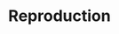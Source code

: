 ---
inv_num: 2008-069
add_credit:
url: 2008-069-reproduction
title: Reproduction
year: '2012'
display_year: '2008'
medium: One turntable Dj Set
dims:
pitch: "​Dj Set performed Nov 17th, 2012 @ ICA Phillie as part of Ooga Booga’s Excursus
  installation."
ps:
live_url: https://soundcloud.com/coryarcangel/reproduction-dj-set-ica
youtube:
related_code:
subheading:
download:
commission:
related: "[2147] 2008-082 A Couple Thousand Short Films about Glenn Gould (Publication)
  - 2008-082-a-couple-thousand-short-films-about-glenn-gould-publication"
layout: things-i-made
---